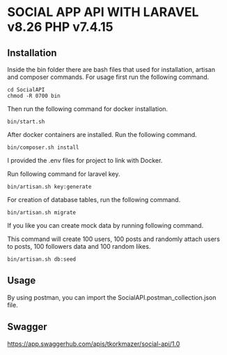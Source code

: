 # SOCIAL APP API WITH LARAVEL v8.26 PHP v7.4.15

## Installation

Inside the bin folder there are bash files that used for installation, artisan and composer commands.
For usage first run the following command.

```
cd SocialAPI
chmod -R 0700 bin
```

Then run the following command for docker installation.

```
bin/start.sh
```

After docker containers are installed. Run the following command.

```
bin/composer.sh install
```

I provided the .env files for project to link with Docker.

Run following command for laravel key.

```
bin/artisan.sh key:generate
```

For creation of database tables, run the following command.

```
bin/artisan.sh migrate
```

If you like you can create mock data by running following command.

This command will create 100 users, 100 posts and randomly attach users to posts, 100 followers data and 100 random likes.

```
bin/artisan.sh db:seed
```

## Usage

By using postman, you can import the SocialAPI.postman_collection.json file.

## Swagger

https://app.swaggerhub.com/apis/tkorkmazer/social-api/1.0



